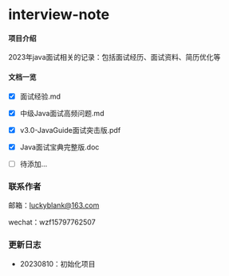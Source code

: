 # interview-note

#### 项目介绍
2023年java面试相关的记录：包括面试经历、面试资料、简历优化等




#### 文档一览

- [x] 面试经验.md
- [x] 中级Java面试高频问题.md
- [x] v3.0-JavaGuide面试突击版.pdf
- [x] Java面试宝典完整版.doc
- [ ] 待添加...



### 联系作者

邮箱：luckyblank@163.com

wechat：wzf15797762507



### 更新日志

- 20230810：初始化项目
